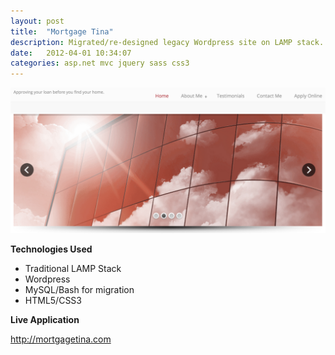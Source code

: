 ```yaml
---
layout: post
title:  "Mortgage Tina"
description: Migrated/re-designed legacy Wordpress site on LAMP stack.
date:   2012-04-01 10:34:07
categories: asp.net mvc jquery sass css3
---
```


<img src="/img/mortgagetina.png" alt="Screenshot">

**Technologies Used**

- Traditional LAMP Stack
- Wordpress
- MySQL/Bash for migration
- HTML5/CSS3

**Live Application**

<a href="http://mortgagetina.com" target="_blank">http://mortgagetina.com</a>
